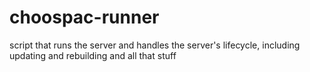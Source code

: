 # choospac-runner

script that runs the server and handles the server's lifecycle, including updating and rebuilding and all that stuff
